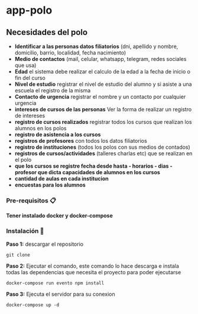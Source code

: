 # app-polo
## Necesidades del polo

* **Identificar a las personas datos filiatorios** (dni, apellido y nombre, domicilio, barrio, localidad, fecha nacimiento)
* **Medio de contactos** (mail, celular, whatsapp, telegram, redes sociales que usa) 
* **Edad** el sistema debe realizar el calculo de la edad a la fecha de inicio o fin del curso  
* **Nivel de estudio** registrar el nivel de estudio del alumno y si asiste a una escuela el registro de la misma
* **Contacto de urgencia** registrar el nombre y un contacto por cualquier urgencia
* **intereses de cursos de las personas** Ver la forma de realizar un registro de intereses 
* **registro de cursos realizados** registrar todos los cursos que realizan los alumnos en los polos
* **registro de asistencia a los cursos**
* **registros de profesores** con todos los datos filiatorios
* **registro de instituciones** (todos los polos con sus medios de contados)
* **registros de cursos/actividades**  (talleres charlas etc) que se realizan en el polo
* **que los cursos se registre fecha desde hasta - horarios - dias - profesor que dicta capacidades de alumnos en los cursos**
* **cantidad de aulas en cada institucion**
* **encuestas para los alumnos**


### Pre-requisitos 📋
**Tener instalado docker y docker-compose**

### Instalación 🔧
**Paso 1:** descargar el repositorio 
```
git clone
```
**Paso 2:** Ejecutar el comando, este comando lo hace descarga e instala todas las dependencias que necesita el proyecto para poder ejecutarse
```
docker-compose run evento npm install
```
**Paso 3:** Ejecuta el servidor para su conexion
```
docker-compose up -d
```



